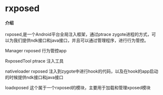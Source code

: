 # rxposed

#### 介绍
rxposed,是一个Android平台全局注入框架，通过ptrace zygote进程的方式，可以为我们提供ndk接口和java接口，并且可以通过管理程序，进行行为管控。

Manager rxposed 行为管控app

RxposedTool   ptrace  注入工具

nativeloader  rxposed 注入到zygote中进行hook的代码，以及在hook的app启动的时候提供ndk接口和java接口

loadxposed    这个属于一个rxposed的模块，主要用于加载和管理xposed模块

